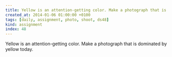 ```yaml
---
title: Yellow is an attention-getting color. Make a photograph that is dominated by yellow today.
created_at: 2014-01-06 01:00:00 +0100
tags: [daily, assignment, photo, shoot, ds48]
kind: assignment
index: 48
---
```


Yellow is an attention-getting color. Make a photograph that is dominated by yellow today.
